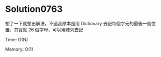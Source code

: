 # Solution0763

想了一下就想出解法，不過我原本是用 Dictionary 去記每個字元的最後一個位置，其實就 26 個字母，可以用陣列去記

Time: O(N)

Memory: O(1)